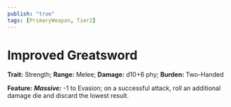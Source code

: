 ```yaml
---
publish: "true"
tags: [PrimaryWeapon, Tier2]
---
```

# Improved Greatsword

**Trait:** Strength; **Range:** Melee; **Damage:** d10+6 phy; **Burden:** Two-Handed

**Feature:** ***Massive:*** -1 to Evasion; on a successful attack, roll an additional damage die and discard the lowest result.
